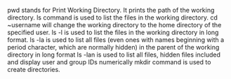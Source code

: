 pwd stands for Print Working Directory. It prints the path of the working directory.
ls command is used to list the files in the working directory.
cd ~username will change the working directory to the home directory of the specified user.
ls -l is used to list the files in the working directory in long format.
ls -la is used to list all files (even ones with names beginning with a period character, which are normally hidden) in the parent of the working directory in long format
ls -lan is used to list all files, hidden files included and display user and group IDs numerically
mkdir command is used to create directories.
